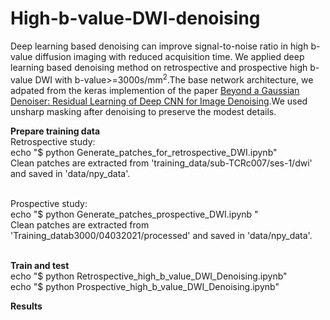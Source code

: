 # High-b-value-DWI-denoising
Deep learning based denoising can improve signal-to-noise ratio in high b-value diffusion imaging with reduced acquisition time. We applied deep learning based denoising method on retrospective and prospective high b-value DWI with b-value>=3000s/mm<sup>2</sup>.The base network architecture, we adpated from the  keras implemention of the paper [Beyond a Gaussian Denoiser: Residual Learning of Deep CNN for Image Denoising](https://ieeexplore.ieee.org/abstract/document/7839189).We used unsharp masking after denoising to preserve the modest details.

**Prepare training data**<br />
Retrospective study:<br />
echo "$ python Generate_patches_for_retrospective_DWI.ipynb"<br />
Clean patches are extracted from 'training_data/sub-TCRc007/ses-1/dwi' and saved in 'data/npy_data'.<br /><br />

Prospective study:<br />
echo "$ python Generate_patches_prospective_DWI.ipynb "<br />
Clean patches are extracted from 'Training_datab3000/04032021/processed' and saved in 'data/npy_data'.<br /><br />

**Train and test**<br />
echo "$ python Retrospective_high_b_value_DWI_Denoising.ipynb" <br />
echo "$ python Prospective_high_b_value_DWI_Denoising.ipynb" <br />



**Results**
